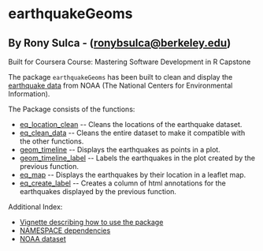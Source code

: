 # earthquakeGeoms

## By Rony Sulca - (ronybsulca@berkeley.edu)
Built for Coursera Course: Mastering Software Development in R Capstone


The package `earthquakeGeoms` has been built to clean and display the [earthquake data](https://www.ngdc.noaa.gov/nndc/struts/form?t=101650&s=1&d=1) from NOAA (The National Centers for Environmental
Information).


The Package consists of the functions:

- [eq_location_clean](R/eq_location_clean.R) -- Cleans the locations of the earthquake dataset.
- [eq_clean_data](R/eq_clean_data.R) -- Cleans the entire dataset to make it compatible with the other functions.
- [geom_timeline](R/geom_timeline.R) -- Displays the earthquakes as points in a plot.
- [geom_timeline_label](R/geom_timeline_label.R) -- Labels the earthquakes in the plot created by the previous function.
- [eq_map](R/eq_map.R) -- Displays the earthquakes by their location in a leaflet map.
- [eq_create_label](R/eq_create_label.R) -- Creates a column of html annotations for the earthquakes displayed by the previous function.



Additional Index:

- [Vignette describing how to use the package](vignettes/earthquakeGeoms_details.Rmd)
- [NAMESPACE dependencies](NAMESPACE)
- [NOAA dataset](https://www.ngdc.noaa.gov/nndc/struts/form?t=101650&s=1&d=1)
